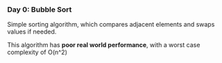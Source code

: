 ### Day 0: Bubble Sort

Simple sorting algorithm, which compares adjacent elements and swaps values if needed.

This algorithm has **poor real world performance**, with a worst case complexity of O(n^2)

